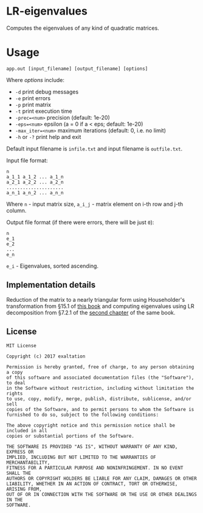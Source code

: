 # LR-eigenvalues
Computes the eigenvalues of any kind of quadratic matrices.

Usage
===
```
app.out [input_filename] [output_filename] [options]
```
Where _options_ include:
* `-d` print debug messages
* `-e` print errors
* `-p` print matrix
* `-t` print execution time
* `-prec=<num>` precision (default: 1e-20)
* `-eps=<num>` epsilon (a = 0 if a < eps; default: 1e-20)
* `-max_iter=<num>` maximum iterations (default: 0, i.e. no limit)
* `-h` or `-?` print help and exit

Default input filename is `infile.txt` and input filename is `outfile.txt`.

Input file format:
```
n
a_1_1 a_1_2 ... a_1_n
a_2_1 a_2_2 ... a_2_n
.....................
a_n_1 a_n_2 ... a_n_n
```
Where `n` - input matrix size, `a_i_j` - matrix element on i-th row and j-th column.

Output file format (if there were errors, there will be just `0`):
```
n
e_1
e_2
...
e_n
```
`e_i` - Eigenvalues, sorted ascending.

Implementation details
--------
Reduction of the matrix to a nearly triangular form using Householder's transformation from §15.1 of <a href="http://www.twirpx.com/file/7703/">this book</a> and computing eigenvalues using LR decomposition from §7.2.1 of the <a href="http://www.twirpx.com/file/7704/">second chapter</a> of the same book.

License
--------
	MIT License
	
	Copyright (c) 2017 exaltation
	
	Permission is hereby granted, free of charge, to any person obtaining a copy
	of this software and associated documentation files (the "Software"), to deal
	in the Software without restriction, including without limitation the rights
	to use, copy, modify, merge, publish, distribute, sublicense, and/or sell
	copies of the Software, and to permit persons to whom the Software is
	furnished to do so, subject to the following conditions:
	
	The above copyright notice and this permission notice shall be included in all
	copies or substantial portions of the Software.
	
	THE SOFTWARE IS PROVIDED "AS IS", WITHOUT WARRANTY OF ANY KIND, EXPRESS OR
	IMPLIED, INCLUDING BUT NOT LIMITED TO THE WARRANTIES OF MERCHANTABILITY,
	FITNESS FOR A PARTICULAR PURPOSE AND NONINFRINGEMENT. IN NO EVENT SHALL THE
	AUTHORS OR COPYRIGHT HOLDERS BE LIABLE FOR ANY CLAIM, DAMAGES OR OTHER
	LIABILITY, WHETHER IN AN ACTION OF CONTRACT, TORT OR OTHERWISE, ARISING FROM,
	OUT OF OR IN CONNECTION WITH THE SOFTWARE OR THE USE OR OTHER DEALINGS IN THE
	SOFTWARE.
